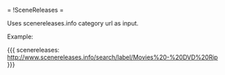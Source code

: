 = !SceneReleases =

Uses scenereleases.info category url as input.

Example:

{{{
scenereleases: http://www.scenereleases.info/search/label/Movies%20-%20DVD%20Rip
}}}